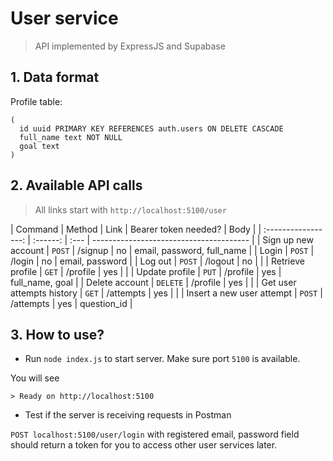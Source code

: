 # User service

> API implemented by ExpressJS and Supabase

## 1. Data format

Profile table: 
```
(
  id uuid PRIMARY KEY REFERENCES auth.users ON DELETE CASCADE
  full_name text NOT NULL 
  goal text 
)
```


## 2. Available API calls

> All links start with `http://localhost:5100/user`

|       Command       |  Method  | Link | Bearer token needed? | Body                                    |
| :-----------------: | :------: | :--- | --------------------------------------- |
|  Sign up new account |  `POST`   | /signup | no  | email, password, full_name        |
|  Login               |  `POST`   | /login |  no | email, password                   |
|  Log out             |  `POST`   | /logout | no |                                   |
|  Retrieve profile    |  `GET`    | /profile | yes |                                   |
|  Update profile      |  `PUT`    | /profile | yes | full_name, goal                   |
|  Delete account      |  `DELETE` | /profile |  yes |                                 |
|  Get user attempts history  |  `GET`  | /attempts   | yes |                                  |
|  Insert a new user attempt  |  `POST`  | /attempts   | yes | question_id                      |



## 3. How to use?

- Run `node index.js` to start server. Make sure port `5100` is available.

You will see

```
> Ready on http://localhost:5100
```

- Test if the server is receiving requests in Postman

`POST localhost:5100/user/login` with registered email, password field should return a token for you to access other user services later. 

